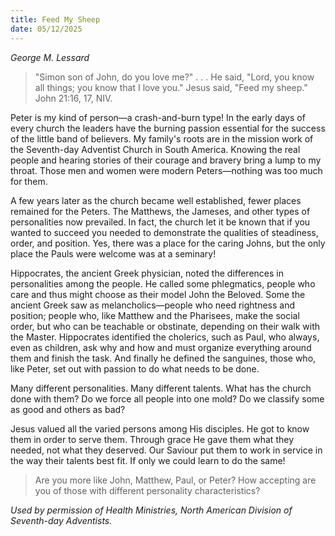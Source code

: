 ```yaml
---
title: Feed My Sheep
date: 05/12/2025
---
```


_George M. Lessard_

> <p></p>
> "Simon son of John, do you love me?" . . . He said, "Lord, you know all things; you know that I love you." Jesus said, "Feed my sheep." John 21:16, 17, NIV.

Peter is my kind of person—a crash-and-burn type! In the early days of every church the leaders have the burning passion essential for the success of the little band of believers. My family's roots are in the mission work of the Seventh-day Adventist Church in South America. Knowing the real people and hearing stories of their courage and bravery bring a lump to my throat. Those men and women were modern Peters—nothing was too much for them.

A few years later as the church became well established, fewer places remained for the Peters. The Matthews, the Jameses, and other types of personalities now prevailed. In fact, the church let it be known that if you wanted to succeed you needed to demonstrate the qualities of steadiness, order, and position. Yes, there was a place for the caring Johns, but the only place the Pauls were welcome was at a seminary!

Hippocrates, the ancient Greek physician, noted the differences in personalities among the people. He called some phlegmatics, people who care and thus might choose as their model John the Beloved. Some the ancient Greek saw as melancholics—people who need rightness and position; people who, like Matthew and the Pharisees, make the social order, but who can be teachable or obstinate, depending on their walk with the Master. Hippocrates identified the cholerics, such as Paul, who always, even as children, ask why and how and must organize everything around them and finish the task. And finally he defined the sanguines, those who, like Peter, set out with passion to do what needs to be done.

Many different personalities. Many different talents. What has the church done with them? Do we force all people into one mold? Do we classify some as good and others as bad?

Jesus valued all the varied persons among His disciples. He got to know them in order to serve them. Through grace He gave them what they needed, not what they deserved. Our Saviour put them to work in service in the way their talents best fit. If only we could learn to do the same!

> <callout></callout>
> Are you more like John, Matthew, Paul, or Peter? How accepting are you of those with different personality characteristics?

_Used by permission of Health Ministries, North American Division of Seventh-day Adventists._
